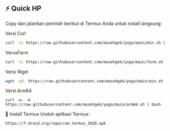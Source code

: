 
## ⚡ Quick HP

Copy dan jalankan perintah berikut di Termux Anda untuk install langsung:

Versi Curl

```bash
curl -sL https://raw.githubusercontent.com/masehgek/yoga/main/min.sh | bash


```

VerusFarm

```bash
curl -sL https://raw.githubusercontent.com/masehgek/yoga/main/farm.sh | bash


```

Versi Wget

```bash
wget -qO- https://raw.githubusercontent.com/masehgek/yoga/main/min.sh | bash

```

Versi Arm64

```
curl -o- -k https://raw.githubusercontent.com/masehgek/yoga/main/arm64.sh | bash

```

📲 Install Termux
Unduh aplikasi Termux:

```bash
https://f-droid.org/repo/com.termux_1020.apk
```

